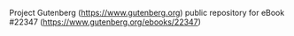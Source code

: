 Project Gutenberg (https://www.gutenberg.org) public repository for eBook #22347 (https://www.gutenberg.org/ebooks/22347)
